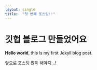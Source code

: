```yaml
---
layout: single
title:  "첫 번째 포스팅!!"
---
```


# 깃헙 블로그 만들었어요

**Hello world**, this is my first Jekyll blog post.

앞으로 포스팅 많이 해야지...!


